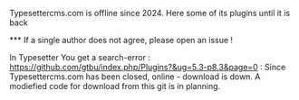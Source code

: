 Typesettercms.com is offline since 2024.  Here some of its plugins until it is back

*** If a single author does not agree, please open an issue !

In Typesetter You get a search-error : https://github.com/gtbu/index.php/Plugins?&ug=5.3-p8.3&page=0 : Since Typesettercms.com has been closed, online - download is down. 
A modiefied code for download from this git is in planning. 
